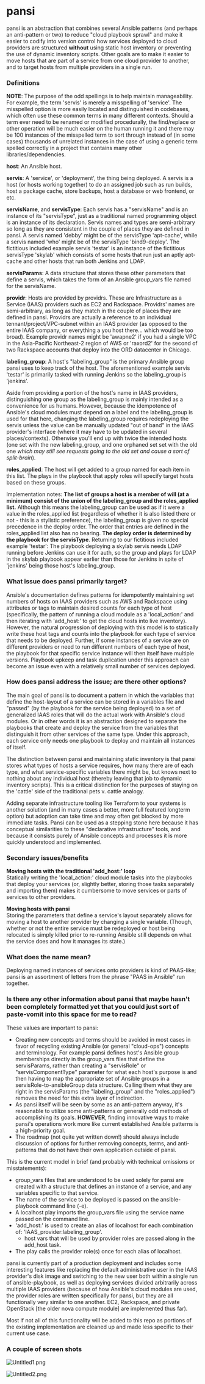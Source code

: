 # pansi

pansi is an abstraction that combines several Ansible patterns (and perhaps an anti-pattern
or two) to reduce "cloud playbook sprawl" and make it easier to codify into version control
how services deployed to cloud providers are structured **without** using static host
inventory or preventing the use of dynamic inventory scripts. Other goals are to make it
easier to move hosts that are part of a service from one cloud provider to another, and to
target hosts from multiple providers in a single run.

### Definitions

**NOTE**: The purpose of the odd spellings is to help maintain manageability. For example,
the term 'servis' is merely a misspelling of 'service'. The misspelled option is more
easily located and distinguished in codebases, which often use these common terms in
many different contexts. Should a term ever need to be renamed or modified procedurally,
the find/replace or other operation will be much easier on the human running it and there
may be 100 instances of the misspelled term to sort through instead of (in some cases)
thousands of unrelated instances in the case of using a generic term spelled correctly
in a project that contains many other libraries/dependencies.

**host**: An Ansible host.

**servis**: A 'service', or 'deployment', the thing being deployed. A servis is a host (or
hosts working together) to do an assigned job such as run builds, host a package cache,
store backups, host a database or web frontend, or etc.

**servisName**, and **servisType**: Each servis has a "servisName" and is an instance of its
 "servisType", just as a traditional named programming object is an instance of its
 declaration. Servis names and types are semi-arbitrary so long as they are consistent in
 the couple of places they are defined in pansi. A servis named 'debby' might be of the
 servisType 'apt-cache', while a servis named 'who' might be of the servisType 'bind9-deploy'.
 The fictitious included example servis 'testar' is an instance of the fictitious servisType
 'skylab' which consists of some hosts that run just an aptly apt-cache and other hosts that
 run both Jenkins and LDAP.

**servisParams**: A data structure that stores these other parameters that define a servis,
 which takes the form of an Ansible group_vars file named for the servisName.

**providr**: Hosts are provided by providrs. These are Infrastructure as a Service (IAAS)
 providers such as EC2 and Rackspace. Providrs' names are semi-arbitrary, as long as they
 match in the couple of places they are defined in pansi. Providrs are actually a reference
 to an individual tennant/project/VPC-subnet within an IAAS provider (as opposed to the
 entire IAAS company, or everything a you host there... which would be too broad). Example
 providr names might be 'awapne2' if you had a single VPC in the Asia-Pacific
 Northeast-2 region of AWS or 'raxord2' for the second of two Rackspace accounts that
 deploy into the ORD datacenter in Chicago.

**labeling_group**: A host's "labeling_group" is the primary Ansible group pansi uses to keep
track of the host. The aforementioned example servis 'testar' is primarily tasked with
running Jenkins so the labeling_group is 'jenkins'.

Aside from providing a portion of the host's name in IAAS providers, distinguishing one group
as the labeling_group is mainly intended as a convenience for us humans. However, because the
idempotence of Ansible's cloud modules must depend on a label and the labeling_group is used
for that here, changing the labeling_group requires redeploying the servis unless the value
can be manually updated "out of band" in the IAAS provider's interface (where it may have to
be updated in several places/contexts). Otherwise you'll end up with twice the intended hosts
(one set with the new labeling_group, and one orphaned set set with the old one *which may
still see requests going to the old set and cause a sort of split-brain*).

**roles_applied**: The host will get added to a group named for each item in this list. The
plays in the playbook that apply roles will specify target hosts based on these groups. 


Implementation notes:
**The list of groups a host is a member of will (at a minimum) consist of the union of the
labeling_group and the roles_applied list.** Although this means the labeling_group can be
used as if it were a value in the roles_applied list (regardless of whether it is also
listed there or not - this is a stylistic preference), the labeling_group is given no
special precedence in the deploy order. The order that entries are defined in the
roles_applied list also has no bearing. **The deploy order is determined by the playbook
for the servisType**. Returning to our fictitious included example 'testar': The playbook
deploying a skylab servis needs LDAP running before Jenkins can use it for auth, so the
group and plays for LDAP in the skylab playbook appear earlier than those for Jenkins in
spite of 'jenkins' being those host's labeling_group.



### What issue does pansi primarily target?

Ansible's documentation defines patterns for idempotently maintaining set numbers of hosts on IAAS providers such as AWS and Rackspace using attributes or tags to maintain desired counts for each type of host (specifically, the pattern of running a cloud module as a 'local_action:' and then iterating with 'add_host:' to get the cloud hosts into live inventory). However, the natural progression of deploying with this model is to statically write these host tags and counts into the playbook for each type of service that needs to be deployed. Further, if some instances of a service are on different providers or need to run different numbers of each type of host, the playbook for that specific service instance will then itself have multiple versions. Playbook upkeep and task duplication under this approach can become an issue even with a relatively small number of services deployed.

### How does pansi address the issue; are there other options?

The main goal of pansi is to document a pattern in which the variables that define the host-layout of a service can be stored in a variables file and "passed" (by the playbook for the service being deployed) to a set of generalized IAAS roles that will do the actual work with Ansible's cloud modules. Or in other words it is an abstraction designed to separate the playbooks that create and deploy the service from the variables that distinguish it from other services of the same type. Under this approach, each service only needs one playbook to deploy and maintain all instances of itself.

The distinction between pansi and maintaining static inventory is that pansi stores what types of hosts a service requires, how many there are of each type, and what service-specific variables there might be, but knows next to nothing about any individual host (thereby leaving that job to dynamic inventory scripts). This is a critical distinction for the purposes of staying on the 'cattle' side of the traditional pets v. cattle analogy.

Adding separate infrastructure tooling like Terraform to your systems is another solution (and in many cases a better, more full featured longterm option) but adoption can take time and may often get blocked by more immediate tasks. Pansi can be used as a stepping stone here because it has conceptual similarities to these "declarative infrastructure" tools, and because it consists purely of Ansible concepts and processes it is more quickly understood and implemented.

### Secondary issues/benefits

**Moving hosts with the traditional 'add_host:' loop**  
Statically writing the 'local_action:' cloud module tasks into the playbooks that deploy your services (or, slightly better, storing those tasks separately and importing them) makes it cumbersome to move services or parts of services to other providers.

**Moving hosts with pansi**  
Storing the parameters that define a service's layout separately allows for moving a host to another provider by changing a single variable. (Though, whether or not the entire service must be redeployed or host being relocated is simply killed prior to re-running Ansible still depends on what the service does and how it manages its state.)

### What does the name mean?

Deploying named instances of services onto providers is kind of PAAS-like; pansi is an assortment of 
letters from the phrase "PAAS in Ansible" run together.



### Is there any other information about pansi that maybe hasn't been completely formatted yet that you could just sort of paste-vomit into this space for me to read?

These values are important to pansi:

- Creating new concepts and terms should be avoided in most cases in favor of recycling existing Ansible (or general 
"cloud-ops") concepts and terminology. For example pansi defines host's Ansible group memberships directly in the
 group_vars files that define the servisParams, rather than creating a "servisRole" or "servisComponentType"
 parameter for what each host's purpose is and then having to map the appropriate set of Ansible groups in a
 servisRole-to-ansibleGroup data structure. Calling them what they are right in the servisParams (the
 "labeling_group" and the "roles_applied") removes the need for this extra layer of indirection.
- As pansi itself will be seen by some as an anti-pattern anyway, it's reasonable to utilize some anti-patterns or
 generally odd methods of accomplishing its goals. **HOWEVER**, finding innovative ways to make pansi's operations
 work more like current established Ansible patterns is a high-priority goal.
- The roadmap (not quite yet written down!) should always include discussion of options for further removing
concepts, terms, and anti-patterns that do not have their own application outside of pansi.

This is the current model in brief (and probably with technical omissions or misstatements):

- group_vars files that are understood to be used solely for pansi are created with a structure that defines an 
instance of a service, and any variables specific to that service.
- The name of the service to be deployed is passed on the ansible-playbook command line (-e).
- A localhost play imports the group_vars file using the service name passed on the command line.
- 'add_host:' is used to create an alias of localhost for each combination of: 'IAAS_provider:labeling_group'.
  - host vars that will be used by provider roles are passed along in the add_host task.
- The play calls the provider role(s) once for each alias of localhost.

pansi is currently part of a production deployment and includes some interesting features like replacing the 
default administrative user in the IAAS provider's disk image and switching to the new user both within a single run
of ansible-playbook, as well as deploying services divided arbitrarily across multiple IAAS providers (because of 
how Ansible's cloud modules are used, the provider roles are written specifically for pansi, but they are all 
functionally very similar to one another. EC2, Rackspace, and private OpenStack [the older nova compute module] 
are implemented thus far).

Most if not all of this functionality will be added to this repo as portions of the existing implementation 
are cleaned up and made less specific to their current use case.

### A couple of screen shots

![Untitled1.png](Untitled1.png)

![Untitled2.png](Untitled2.png)
